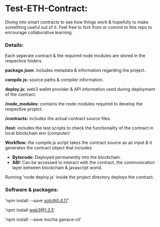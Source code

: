 # Test-ETH-Contract:
Diving into smart contracts to see how things work &amp; hopefully to make something useful out of it. Feel free to fork from or commit to this repo to encourage collaborative learning.

### Details:
Each seperate contract & the required node modules are stored in the respective folders. 

**package.json:** includes metadata & information regarding the project.

**compile.js:** source paths & compiler information.

**deploy.js:** web3 wallet provider & API information used during deployment of the contract.

**/node_modules:** contains the node modules required to develop the respective project.

**/contracts:** includes the actual contract source files.

**/test:** includes the test scripts to check the functionality of the contract in local blockchain env (computer)

**Workflow:** the compile.js script takes the contract source as an input & it generates the contract object that includes
* **Bytecode:** Deployed permanently into the blockchain.
* **ABI:** Can be accessed to interact with the contract, the communication layer between blockchain & javascript world.

Running 'node deploy.js' inside the project directory deploys the contract. 

### Software & packages:

'npm install --save solc@0.4.17'

'npm install web3@1.3.5'

'npm install --save mocha ganace-cli'
